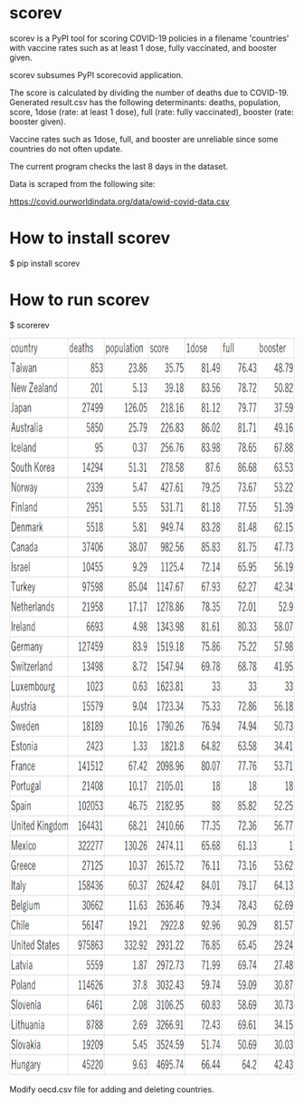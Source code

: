 # scorev
scorev is a PyPI tool for scoring COVID-19 policies in a filename 'countries' with vaccine rates 
such as at least 1 dose, fully vaccinated, and booster given.

scorev subsumes PyPI scorecovid application.

The score is calculated by dividing the number of deaths due to COVID-19.
Generated result.csv has the following determinants:
deaths, population, score, 1dose (rate: at least 1 dose), full (rate: fully vaccinated), booster (rate: booster given).

Vaccine rates such as 1dose, full, and booster are unreliable 
since some countries do not often update.

The current program checks the last 8 days in the dataset.

Data is scraped from the following site:

https://covid.ourworldindata.org/data/owid-covid-data.csv

# How to install scorev
$ pip install scorev

# How to run scorev
$ scorerev

<img src='https://github.com/ytakefuji/scorev/raw/main/result.png' width=800 height=1300 >

Modify oecd.csv file for adding and deleting countries.
